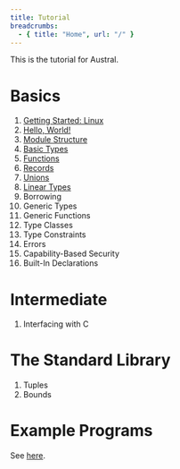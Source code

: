 ```yaml
---
title: Tutorial
breadcrumbs:
  - { title: "Home", url: "/" }
---
```


This is the tutorial for Austral.

# Basics

1. [Getting Started: Linux](/tutorial/getting-started-linux)
1. [Hello, World!](/tutorial/hello-world)
1. [Module Structure](/tutorial/modules)
1. [Basic Types](/tutorial/basic-types)
1. [Functions](/tutorial/functions)
1. [Records](/tutorial/records)
1. [Unions](/tutorial/unions)
1. [Linear Types](/tutorial/linear-types)
1. Borrowing
1. Generic Types
1. Generic Functions
1. Type Classes
1. Type Constraints
1. Errors
1. Capability-Based Security
1. Built-In Declarations

# Intermediate

1. Interfacing with C

# The Standard Library

1. Tuples
2. Bounds

# Example Programs

See [here](/examples/).

